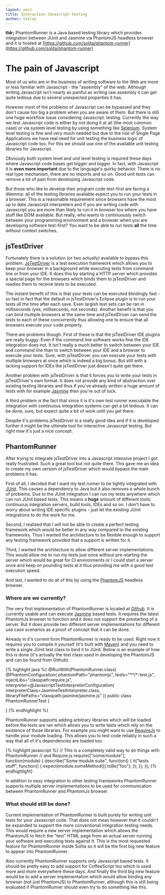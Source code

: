 ```yaml
---
layout: post
title: Interactive Javascript testing
author: niklas
---
```


**tldr;** PhantomRunner is a Java based testing library which provides integration between JUnit and Jasmine via PhantomJS headless browser and it is hosted at [https://github.com/solita/phantom-runner](https://github.com/solita/phantom-runner)

# The pain of Javascript #
Most of us who are in the business of writing software to the Web are more or less familiar with Javascript - the "assembly" of the web. Although writing Javascript isn't nearly as painful as writing raw assembly it can get quite tedious due to several unexpected properties it has.

However most of the problems of Javascript can be bypassed and they don't cause too big a problem when you are aware of them. But there is still one huge workflow issue considering Javascript: testing. Currently the way we test Javascript code is either by not doing it at all (the most common case) or via system level testing by using something like [Selenium](http://seleniumhq.org/). System level testing is fine and very much needed but due to the rise of Single Page Applications we have real need for unit testing the business logic of Javascript code too. For this we should use one of the available unit testing libraries for Javascript.

Obviously both system level and unit level testing is required these days where Javascript code bases get bigger and bigger. In fact, with Javascript it is **even more important** due to the language's quirky behavior. There is no real type mechanism, there are no imports and so on. Good unit tests can remove a lot of pain from developing Javascript code.

But those who like to develop their program code test-first are facing a dilemma: all of the testing libraries available expect you to run your tests in a browser. This is a reasonable requirement since browsers have the most up to date Javascript interpreters and if you are writing code with Javascript you are more than likely to run it in browser too where you have stuff like DOM available. But really, who wants to continuously switch between your programming environment and a browser when you are developing software test-first? You want to be able to run tests **all** the time without context switches.

## jsTestDriver ##
Fortunately there is a solution (or two actually) available to bypass this problem. [JsTestDriver](http://code.google.com/p/js-test-driver/) is a test execution framework which allows you to keep your browser in a background while executing tests from command line or from your IDE. It does this by starting a HTTP server which provides a special page for the browsers which binds them to jsTestDriver and readies them to receive tests to be executed.

The instant benefit of this is that your tests can be executed blindingly fast - so fast in fact that the default in jsTestDriver's Eclipse plugin is to run your tests all the time after each save. Even largish test sets can be ran in milliseconds (yes, milliseconds, not seconds). Another benefit is that you can bind multiple browsers at the same time and jsTestDriver can send the tests to each of these concurrently thus allowing one to ensure that all browsers execute your code properly.

There are problems though. First of these is that the jsTestDriver IDE plugins are really buggy. Even if the command line software works fine the IDE integration does not. It isn't really a much better to switch between your IDE and command line than to switch between your IDE and a browser to execute your tests. Sure, with jsTestDriver you can execute your tests with multiple browsers at once which is indeed a big bonus. But still with a lacking support for IDEs the jsTestDriver just doesn't quite get there.

Another problem with jsTestDriver is that it forces you to write your tests in jsTestDriver's own format. It does not provide any kind of abstraction over existing testing libraries and thus if you've already written a huge amount of tests with for example [Jasmine](http://code.google.com/p/js-test-driver/) then you're out of luck.

A third problem is the fact that since it is it's own test runner executable the integration with continuous integration systems can get a bit tedious. It can be done, sure, but expect quite a bit of work until you get there.

Despite it's problems jsTestDriver is a really good idea and if it is developed further it might be the ultimate tool for interactive Javascript testing. But right now it's just a nice concept.

## PhantomRunner ##
After trying to integrate jsTestDriver into a Javascript intensive project I got really frustrated. Such a great tool but not quite there. This gave me an idea to create my own version of jsTestDriver which would bypass the main problems it has.

First of all, I decided that I want my test runner to be tightly integrated with [JUnit](http://www.junit.org/). This causes a dependency to Java but it also removes a whole bunch of problems. Due to the JUnit integration I can run my tests anywhere which can run JUnit based tests. This means a **huge** amount of different tools: continuous integration servers, build tools, IDEs and so on. I don't have to worry about writing IDE specific plugins - just let the existing JUnit integrations to do the work for me.

Second, I realized that I will not be able to create a perfect testing framework which would be better in any way compared to the existing frameworks. Thus I wanted the architecture to be flexible enough to support any testing framework provided that a support is written for it.

Third, I wanted the architecture to allow different server implementations. This would allow me to run my tests just once without pre-starting the server which would be great for CI environments or I could start a server once and keep on pounding tests at it thus providing me with a good test execution speed.

And last, I wanted to do all of this by using the [PhantomJS](http://phantomjs.org/) headless browser.

### Where are we currently? ###
The very first implementation of PhantomRunner is located at [Github](https://github.com/solita/phantom-runner). It is currently usable and can execute [Jasmine](http://code.google.com/p/js-test-driver/) based tests. It requires the latest PhantomJs browser to function and it does not support the prestarting of a server. But it does provide two different server implementations for different use case scenarios as a proof of concept that it can be done.

Already in it's current form PhantomRunner is ready to be used. Right now it requires you to compile it yourself (it's built with [Maven](http://maven.apache.org/)) and you need to write a single JUnit test class to bind it to JUnit. Below is an example of how this is done (it's actually the test class used in developing the PhantomJS and can be found from Github):

{% highlight java %}
@RunWith(PhantomRunner.class)
@PhantomConfiguration(
		phantomPath="phantomjs", 
		tests="**/*-test.js",
		injectLibs="classpath:require.js",
		interpreter=@JavascriptTestInterpreterConfiguration(
				interpreterClass=JasmineTestInterpreter.class,
				libraryFilePaths="classpath:jasmine/jasmine.js"
		))
public class PhantomRunnerTest {

}
{% endhighlight %}

PhantomRunner supports adding arbitrary libraries which will be loaded before the tests are ran which allows you to write tests which rely on the existence of those libraries. For example you might want to use [RequireJs](http://requirejs.org/) to handle your module loading. This allows you to test code reliably in such a way that all of it's dependencies are loaded too:

{% highlight javascript %}
// This is a completely valid way to do things with PhantomRunner
// and Require.js
require(["some/module"], function(module) {
	describe("Some module suite", function() {
		it("tests stuff", function() {
			expect(module.someMethod()).toBe("foo");
		});
	});
});
{% endhighlight}

In addition to easy integration to other testing frameworks PhantomRunner supports multiple server implementations to be used for communication between PhantomRunner and PhantomJs browser.

### What should still be done? ###
Current implementation of PhantomRunner is built purely for writing unit tests for your Javascript code. That does not mean however that it couldn't be expanded to support the more conventional integration testing needs. This would require a new server implementation which allows the PhantomJS to fetch the "test" HTML page from an actual server running your software and executing tests against it. This is the most requested feature for PhantomRunner inside Solita so it will be the first big new feature to appear into PhantomRunner.

Also currently PhantomRunner supports only Javascript based tests. It should be pretty easy to add support for CoffeeScript too which is used more and more everywhere these days. And finally the third big new feature would be to add a server implementation which would allow binding any browser (not just PhantomJS) to PhantomRunner, although this is still being evaluated if PhantomRunner should even try to do something like this.